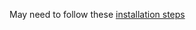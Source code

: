 May need to follow these [installation steps](https://artinis-medical-systems-b-v.github.io/TMSi-Documentation-Python-Interface/index.html)
